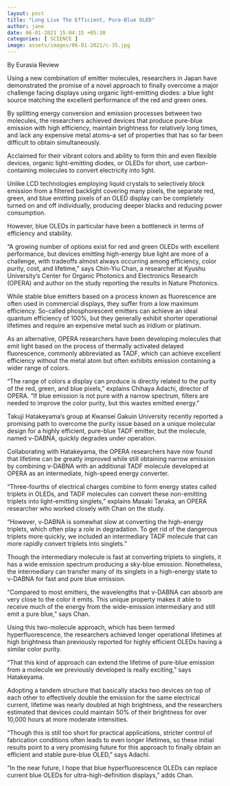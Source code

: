 ```yaml
---
layout: post
title: "Long Live The Efficient, Pure-Blue OLED"
author: jane 
date: 06-01-2021 15:04:15 +05:30 
categories: [ SCIENCE ] 
image: assets/images/06-01-2021/c-35.jpg
---
```

By Eurasia Review

Using a new combination of emitter molecules, researchers in Japan have demonstrated the promise of a novel approach to finally overcome a major challenge facing displays using organic light-emitting diodes: a blue light source matching the excellent performance of the red and green ones.

By splitting energy conversion and emission processes between two molecules, the researchers achieved devices that produce pure-blue emission with high efficiency, maintain brightness for relatively long times, and lack any expensive metal atoms–a set of properties that has so far been difficult to obtain simultaneously.

Acclaimed for their vibrant colors and ability to form thin and even flexible devices, organic light-emitting diodes, or OLEDs for short, use carbon-containing molecules to convert electricity into light.

Unlike LCD technologies employing liquid crystals to selectively block emission from a filtered backlight covering many pixels, the separate red, green, and blue emitting pixels of an OLED display can be completely turned on and off individually, producing deeper blacks and reducing power consumption.

However, blue OLEDs in particular have been a bottleneck in terms of efficiency and stability.

“A growing number of options exist for red and green OLEDs with excellent performance, but devices emitting high-energy blue light are more of a challenge, with tradeoffs almost always occurring among efficiency, color purity, cost, and lifetime,” says Chin-Yiu Chan, a researcher at Kyushu University’s Center for Organic Photonics and Electronics Research (OPERA) and author on the study reporting the results in Nature Photonics.

While stable blue emitters based on a process known as fluorescence are often used in commercial displays, they suffer from a low maximum efficiency. So-called phosphorescent emitters can achieve an ideal quantum efficiency of 100%, but they generally exhibit shorter operational lifetimes and require an expensive metal such as iridium or platinum.

As an alternative, OPERA researchers have been developing molecules that emit light based on the process of thermally activated delayed fluorescence, commonly abbreviated as TADF, which can achieve excellent efficiency without the metal atom but often exhibits emission containing a wider range of colors.

“The range of colors a display can produce is directly related to the purity of the red, green, and blue pixels,” explains Chihaya Adachi, director of OPERA. “If blue emission is not pure with a narrow spectrum, filters are needed to improve the color purity, but this wastes emitted energy.”

Takuji Hatakeyama’s group at Kwansei Gakuin University recently reported a promising path to overcome the purity issue based on a unique molecular design for a highly efficient, pure-blue TADF emitter, but the molecule, named ν-DABNA, quickly degrades under operation.

Collaborating with Hatakeyama, the OPERA researchers have now found that lifetime can be greatly improved while still obtaining narrow emission by combining ν-DABNA with an additional TADF molecule developed at OPERA as an intermediate, high-speed energy converter.

“Three-fourths of electrical charges combine to form energy states called triplets in OLEDs, and TADF molecules can convert these non-emitting triplets into light-emitting singlets,” explains Masaki Tanaka, an OPERA researcher who worked closely with Chan on the study.

“However, ν-DABNA is somewhat slow at converting the high-energy triplets, which often play a role in degradation. To get rid of the dangerous triplets more quickly, we included an intermediary TADF molecule that can more rapidly convert triplets into singlets.”

Though the intermediary molecule is fast at converting triplets to singlets, it has a wide emission spectrum producing a sky-blue emission. Nonetheless, the intermediary can transfer many of its singlets in a high-energy state to ν-DABNA for fast and pure blue emission.

“Compared to most emitters, the wavelengths that ν-DABNA can absorb are very close to the color it emits. This unique property makes it able to receive much of the energy from the wide-emission intermediary and still emit a pure blue,” says Chan.

Using this two-molecule approach, which has been termed hyperfluorescence, the researchers achieved longer operational lifetimes at high brightness than previously reported for highly efficient OLEDs having a similar color purity.

“That this kind of approach can extend the lifetime of pure-blue emission from a molecule we previously developed is really exciting,” says Hatakeyama.

Adopting a tandem structure that basically stacks two devices on top of each other to effectively double the emission for the same electrical current, lifetime was nearly doubled at high brightness, and the researchers estimated that devices could maintain 50% of their brightness for over 10,000 hours at more moderate intensities.

“Though this is still too short for practical applications, stricter control of fabrication conditions often leads to even longer lifetimes, so these initial results point to a very promising future for this approach to finally obtain an efficient and stable pure-blue OLED,” says Adachi.

“In the near future, I hope that blue hyperfluorescence OLEDs can replace current blue OLEDs for ultra-high-definition displays,” adds Chan.